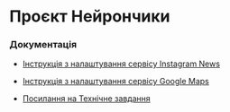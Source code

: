 # Проєкт Нейрончики

### Документація

- [Інструкція з налаштування сервісу Instagram News](README.insta.md)

- [Інструкція з налаштування сервісу Google Maps](README.maps.md)

- [Посилання на Технічне завдання](https://docs.google.com/document/d/1tZEF2nRAeuKhZRoaJQFnXm0ae1LIsJZxJ6wnIZbIGms/edit)
